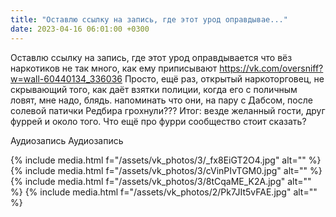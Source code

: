```yaml
---
title: "Оставлю ссылку на запись, где этот урод оправдывае..."
date: 2023-04-16 06:01:00 +0300
---
```


Оставлю ссылку на запись, где этот урод оправдывается что вёз наркотиков не так много, как ему приписывают https://vk.com/oversniff?w=wall-60440134_336036
Просто, ещё раз, открытый наркоторговец, не скрывающий того, как даёт взятки полиции, когда его с поличным ловят, мне надо, блядь. напоминать что они, на пару с Дабсом, после солевой патички Редбира грохнули???
Итог: везде желанный гости, друг фуррей и около того.
Что ещё про фурри сообщество стоит сказать?


Аудиозапись
Аудиозапись

{% include media.html f="/assets/vk_photos/3/_fx8EiGT2O4.jpg" alt="" %}
{% include media.html f="/assets/vk_photos/3/cVinPIvTGM0.jpg" alt="" %}
{% include media.html f="/assets/vk_photos/3/8tCqaME_K2A.jpg" alt="" %}
{% include media.html f="/assets/vk_photos/2/Pk7JIt5vFAE.jpg" alt="" %}
